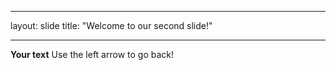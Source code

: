 - - -
layout: slide
title: "Welcome to our second slide!"
- - -
**Your text**
Use the left arrow to go back!
